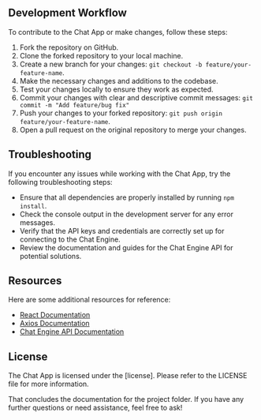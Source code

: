 ## Development Workflow
To contribute to the Chat App or make changes, follow these steps:

1. Fork the repository on GitHub.
2. Clone the forked repository to your local machine.
3. Create a new branch for your changes: `git checkout -b feature/your-feature-name`.
4. Make the necessary changes and additions to the codebase.
5. Test your changes locally to ensure they work as expected.
6. Commit your changes with clear and descriptive commit messages: `git commit -m "Add feature/bug fix"`
7. Push your changes to your forked repository: `git push origin feature/your-feature-name`.
8. Open a pull request on the original repository to merge your changes.

## Troubleshooting
If you encounter any issues while working with the Chat App, try the following troubleshooting steps:

- Ensure that all dependencies are properly installed by running `npm install`.
- Check the console output in the development server for any error messages.
- Verify that the API keys and credentials are correctly set up for connecting to the Chat Engine.
- Review the documentation and guides for the Chat Engine API for potential solutions.

## Resources
Here are some additional resources for reference:

- [React Documentation](https://reactjs.org/docs)
- [Axios Documentation](https://axios-http.com/docs/intro)
- [Chat Engine API Documentation](https://www.chatengine.io/docs)

## License
The Chat App is licensed under the [license]. Please refer to the LICENSE file for more information.

That concludes the documentation for the project folder. If you have any further questions or need assistance, feel free to ask!